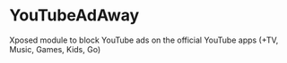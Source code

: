 # YouTubeAdAway
Xposed module to block YouTube ads on the official YouTube apps (+TV, Music, Games, Kids, Go)
